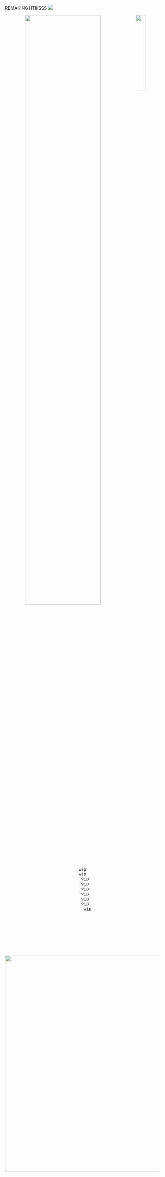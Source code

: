 REMAKING HTIIISSS
![](https://komarev.com/ghpvc/?username=your-github-username)

<div align="center">
<img src="https://files.catbox.moe/d61pqx.jpg" width="25%" align="right" />
<img src="https://readme-typing-svg.demolab.com?font=Inconsolata&weight=500&size=50&duration=4000&pause=300&color=A7A459&center=true&vCenter=true&multiline=true&repeat=false&random=false&width=1300&height=140&lines=wip;wip+%E2%9C%A9" width="70%" />
<br><br>
<pre>
wip
wip
  wip
  wip
  wip
  wip
  wip
  wip
    wip

 </pre>
<br><br>
  <br><br><br>   


<p align="center">
  <img src="https://github.com/user-attachments/assets/4588694b-87ea-4b1a-8a8e-1463563e9940" width="700">
</p>











</div>
